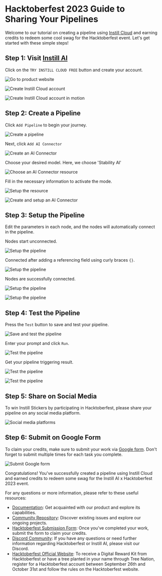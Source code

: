 # Hacktoberfest 2023 Guide to Sharing Your Pipelines

Welcome to our tutorial on creating a pipeline using [Instill Cloud](https://console.instill.tech/) and earning credits to redeem some cool swag for the Hacktoberfest event. Let's get started with these simple steps!

## Step 1: Visit [Instill AI](https://www.instill.tech/)

Click on the `TRY INSTILL CLOUD FREE` button and create your account.

![Go to product website](./assets/visit-product-website.png)

![Create Instill Cloud account](./assets/create-account.png)

![Create Instill Cloud account in motion](./assets/create-account.gif)

## Step 2: Create a Pipeline

Click `Add Pipeline` to begin your journey.

![Create a pipeline](./assets/add-pipeline.png)

Next, click `Add AI Connector`

![Create an AI Connector](./assets/add-ai-connector.png)

Choose your desired model. Here, we choose 'Stability AI'

![Choose an AI Connector resource](./assets/choose-ai-connector.png)

Fill in the necessary information to activate the mode.

![Setup the resource](./assets/config-resource.png)

![Create and setup an AI Connector](./assets/setup-ai-connector.gif)

## Step 3: Setup the Pipeline

Edit the parameters in each node, and the nodes will automatically connect in the pipeline.

Nodes start unconnected.

![Setup the pipeline](./assets/config-pipeline-1.png)

Connected after adding a referencing field using curly braces `{}`.

![Setup the pipeline](./assets/config-pipeline-2.png)

Nodes are successfully connected.

![Setup the pipeline](./assets/config-pipeline-3.png)

![Setup the pipeline](./assets/config-pipeline.gif)

## Step 4: Test the Pipeline

Press the `Test` button to save and test your pipeline.

![Save and test the pipeline](./assets/test-pipeline-1.png)

Enter your prompt and click `Run`.

![Test the pipeline](./assets/test-pipeline-2.png)

Get your pipeline triggering result.

![Test the pipeline](./assets/test-pipeline-3.png)

![Test the pipeline](./assets/test-pipeline.gif)

## Step 5: Share on Social Media

To win Instill Stickers by participating in Hacktoberfest, please share your pipeline on any social media platform.

![Social media platforms](./assets/share-on-social-media.webp)

## Step 6: Submit on Google Form

To claim your credits, make sure to submit your work via [Google form](https://forms.gle/2r91a7ChMLVnWLm37). Don't forget to submit multiple times for each task you complete.

![Submit Google form](./assets/submit-google-form.png)

Congratulations! You've successfully created a pipeline using Instill Cloud and earned credits to redeem some swag for the Instill AI x Hacktoberfest 2023 event.

For any questions or more information, please refer to these useful resources:

- [Documentation](https://www.instill.tech/docs): Get acquainted with our product and explore its capabilities.
- [Community Repository](https://github.com/instill-ai/community/issues?q=is:issue+is:open+label:hacktoberfest,+label:%22good+first+issue%22,%22help+wanted%22+): Discover existing issues and explore our ongoing projects.
- [Hacktoberfest Submission Form](https://forms.gle/2r91a7ChMLVnWLm37): Once you've completed your work, submit the form to claim your credits.
- [Discord Community](https://discord.gg/sevxWsqpGh): If you have any questions or need further information regarding Hacktoberfest or Instill AI, please visit our Discord.
- [Hacktoberfest Official Website](https://hacktoberfest.com/): To receive a Digital Reward Kit from Hacktoberfest or have a tree planted in your name through Tree Nation, register for a Hacktoberfest account between September 26th and October 31st and follow the rules on the Hacktoberfest website.
